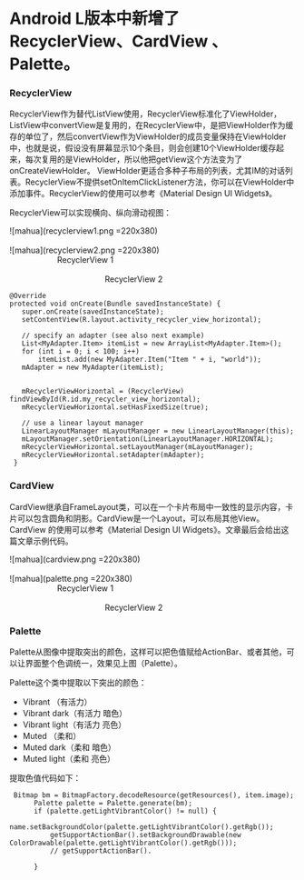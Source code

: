 # Android L版本中新增了RecyclerView、CardView 、Palette。

### RecyclerView

  RecyclerView作为替代ListView使用，RecyclerView标准化了ViewHolder，ListView中convertView是复用的，在RecyclerView中，是把ViewHolder作为缓存的单位了，然后convertView作为ViewHolder的成员变量保持在ViewHolder中，也就是说，假设没有屏幕显示10个条目，则会创建10个ViewHolder缓存起来，每次复用的是ViewHolder，所以他把getView这个方法变为了onCreateViewHolder。 ViewHolder更适合多种子布局的列表，尤其IM的对话列表。RecyclerView不提供setOnItemClickListener方法，你可以在ViewHolder中添加事件。RecyclerView的使用可以参考《Material Design UI Widgets》。

RecyclerView可以实现横向、纵向滑动视图：

![mahua](recyclerview1.png =220x380)                  &emsp;&emsp;&emsp;&emsp;&emsp;&emsp;&emsp;&emsp;&emsp;&emsp;&emsp;&emsp;&emsp;&emsp;&emsp;&emsp;&emsp;&emsp;&emsp;&emsp;&emsp;&emsp;&emsp;&emsp;&emsp;&emsp;&emsp;&emsp;&emsp;&emsp;&emsp;&emsp;&emsp;&emsp;&emsp;&emsp;![mahua](recyclerview2.png =220x380)           
&emsp;&emsp;&emsp;&emsp;&emsp;&emsp;RecyclerView 1                                                &emsp;&emsp;&emsp;&emsp;&emsp;&emsp;&emsp;&emsp;&emsp;&emsp;&emsp;&emsp;&emsp;&emsp;&emsp;&emsp;&emsp;&emsp;&emsp;&emsp;&emsp;&emsp;&emsp;&emsp;&emsp;&emsp;&emsp;&emsp;&emsp;&emsp;&emsp;&emsp;&emsp;&emsp;&emsp;&emsp;&emsp;&emsp;&emsp;&emsp;&emsp;&emsp;&emsp;&emsp;&emsp;&emsp;&emsp;&emsp;RecyclerView 2

    @Override  
    protected void onCreate(Bundle savedInstanceState) {  
       super.onCreate(savedInstanceState);  
       setContentView(R.layout.activity_recycler_view_horizontal);  
  
       // specify an adapter (see also next example)  
       List<MyAdapter.Item> itemList = new ArrayList<MyAdapter.Item>();  
       for (int i = 0; i < 100; i++)  
           itemList.add(new MyAdapter.Item("Item " + i, "world"));  
       mAdapter = new MyAdapter(itemList);  
  
  
       mRecyclerViewHorizontal = (RecyclerView) findViewById(R.id.my_recycler_view_horizontal);  
       mRecyclerViewHorizontal.setHasFixedSize(true);  
  
       // use a linear layout manager  
       LinearLayoutManager mLayoutManager = new LinearLayoutManager(this);  
       mLayoutManager.setOrientation(LinearLayoutManager.HORIZONTAL);  
       mRecyclerViewHorizontal.setLayoutManager(mLayoutManager);  
       mRecyclerViewHorizontal.setAdapter(mAdapter);  
     }  
     
### CardView
  CardView继承自FrameLayout类，可以在一个卡片布局中一致性的显示内容，卡片可以包含圆角和阴影。CardView是一个Layout，可以布局其他View。CardView 的使用可以参考《Material Design UI Widgets》。文章最后会给出这篇文章示例代码。
  
  ![mahua](cardview.png =220x380)                  &emsp;&emsp;&emsp;&emsp;&emsp;&emsp;&emsp;&emsp;&emsp;&emsp;&emsp;&emsp;&emsp;&emsp;&emsp;&emsp;&emsp;&emsp;&emsp;&emsp;&emsp;&emsp;&emsp;&emsp;&emsp;&emsp;&emsp;&emsp;&emsp;&emsp;&emsp;&emsp;&emsp;&emsp;&emsp;&emsp;![mahua](palette.png =220x380)           
&emsp;&emsp;&emsp;&emsp;&emsp;&emsp;RecyclerView 1                                                &emsp;&emsp;&emsp;&emsp;&emsp;&emsp;&emsp;&emsp;&emsp;&emsp;&emsp;&emsp;&emsp;&emsp;&emsp;&emsp;&emsp;&emsp;&emsp;&emsp;&emsp;&emsp;&emsp;&emsp;&emsp;&emsp;&emsp;&emsp;&emsp;&emsp;&emsp;&emsp;&emsp;&emsp;&emsp;&emsp;&emsp;&emsp;&emsp;&emsp;&emsp;&emsp;&emsp;&emsp;&emsp;&emsp;&emsp;&emsp;RecyclerView 2

### Palette
Palette从图像中提取突出的颜色，这样可以把色值赋给ActionBar、或者其他，可以让界面整个色调统一，效果见上图（Palette）。

Palette这个类中提取以下突出的颜色：

* Vibrant  （有活力）
* Vibrant dark（有活力 暗色）
* Vibrant light（有活力 亮色）
* Muted  （柔和）
* Muted dark（柔和 暗色）
* Muted light（柔和 亮色）

提取色值代码如下：

     Bitmap bm = BitmapFactory.decodeResource(getResources(), item.image);  
          Palette palette = Palette.generate(bm);  
          if (palette.getLightVibrantColor() != null) {  
              name.setBackgroundColor(palette.getLightVibrantColor().getRgb());  
              getSupportActionBar().setBackgroundDrawable(new ColorDrawable(palette.getLightVibrantColor().getRgb()));  
              // getSupportActionBar().  
  
          }  
